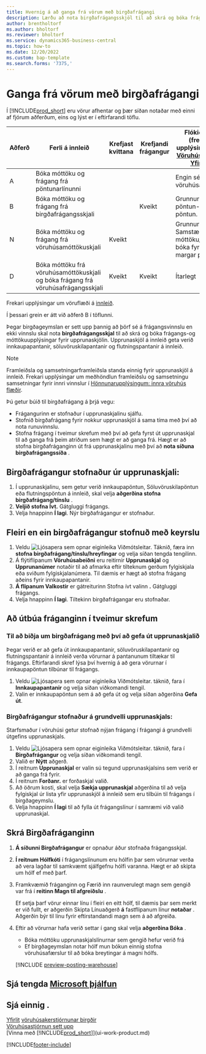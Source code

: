 ```yaml
---
title: Hvernig á að ganga frá vörum með birgðafrágangi
description: Lærðu að nota birgðafrágangsskjöl til að skrá og bóka frágangs-og móttökuupplýsingar.
author: brentholtorf
ms.author: bholtorf
ms.reviewer: bholtorf
ms.service: dynamics365-business-central
ms.topic: how-to
ms.date: 12/20/2022
ms.custom: bap-template
ms.search.forms: '7375,'
---
```

# <a name="put-items-away-with-inventory-put-aways" />Ganga frá vörum með birgðafrágangi

Í  [!INCLUDE[prod_short](includes/prod_short.md)] eru vörur afhentar og þær síðan notaðar með einni af fjórum aðferðum, eins og lýst er í eftirfarandi töflu.

|Aðferð|Ferli á innleið|Krefjast kvittana|Krefjandi frágangur|Flókið stig (frekari upplýsingar um  [Vöruhúsakerfi-Yfirlit](design-details-warehouse-management.md))|  
|------------|---------------------|--------------|----------------|------------|  
|A|Bóka móttöku og frágang frá pöntunarlínunni|||Engin sérstök vöruhúsaaðgerð.|  
|B|Bóka móttöku og frágang frá birgðafrágangsskjali||Kveikt|Grunnur: pöntun-eftir pöntun.|  
|N|Bóka móttöku og frágang frá vöruhúsamóttökuskjali|Kveikt||Grunnur: Samstæða móttöku/skipa bóka fyrir margar pantanir.|  
|D|Bóka móttöku frá vöruhúsamóttökuskjali og bóka frágang frá vöruhúsafrágangsskjali|Kveikt|Kveikt|Ítarlegt|  

Frekari upplýsingar um vöruflæði á  [innleið](design-details-inbound-warehouse-flow.md).

Í þessari grein er átt við aðferð B í töflunni.

Þegar birgðageymslan er sett upp þannig að þörf sé á frágangsvinnslu en ekki vinnslu skal nota  **birgðafrágangsskjal**  til að skrá og bóka frágangs-og móttökuupplýsingar fyrir upprunaskjölin. Upprunaskjöl á innleið geta verið innkaupapantanir, söluvöruskilapantanir og flutningspantanir á innleið.

> [!NOTE]
> Framleiðsla og samsetningarframleiðsla standa einnig fyrir upprunaskjöl á innleið. Frekari upplýsingar um meðhöndlun framleiðslu og samsetningu samsetningar fyrir innri vinnslur í  [Hönnunarupplýsingum: innra vöruhús flæðir](design-details-internal-warehouse-flows.md).

Þú getur búið til birgðafrágang á þrjá vegu:  

* Frágangurinn er stofnaður í upprunaskjalinu sjálfu.  
* Stofnið birgðafrágang fyrir nokkur upprunaskjöl á sama tíma með því að nota runuvinnslu.  
* Stofna frágang í tveimur skrefum með því að gefa fyrst út upprunaskjal til að ganga frá þeim atriðum sem hægt er að ganga frá. Hægt er að stofna birgðafráganginn út frá upprunaskjalinu með því að  **nota síðuna birgðafrágangssíða** .  

## <a name="to-create-an-inventory-put-away-from-the-source-document" />Birgðafrágangur stofnaður úr upprunaskjali:

1. Í upprunaskjalinu, sem getur verið innkaupapöntun, Söluvöruskilapöntun eða flutningspöntun á innleið, skal velja  **aðgerðina stofna birgðafrágang/tínslu** .  
2.  **Veljið stofna Ívt.** Gátgluggi frágangs.
3. Velja hnappinn **Í lagi**. Nýr birgðafrágangur er stofnaður.

## <a name="to-create-multiple-inventory-put-aways-with-a-batch-job" />Fleiri en ein birgðafrágangur stofnuð með keyrslu

1. Veldu ![Ljósapera sem opnar eiginleika Viðmótsleitar.](media/ui-search/search_small.png "Segðu mér hvað þú vilt gera") Táknið, færa inn  **stofna birgðafrágang/tínslu/hreyfingar** og velja síðan tengda tengilinn. 
2. Á flýtiflipanum **Vöruhúsabeiðni** eru reitirnir **Upprunaskjal** og **Upprunanúmer** notaðir til að afmarka eftir tilteknum gerðum fylgiskjala eða sviðum fylgiskjalanúmera. Til dæmis er hægt að stofna frágang aðeins fyrir innkaupapantanir.
3.  **Á flipanum Valkostir**  er gátreiturinn Stofna ívt valinn  **.** Gátgluggi frágangs.
4. Velja hnappinn **Í lagi**. Tiltekinn birgðafrágangar eru stofnaðar.

## <a name="to-create-the-put-away-in-two-steps" />Að útbúa fráganginn í tveimur skrefum

### <a name="to-request-an-inventory-put-away-by-releasing-the-source-document" />Til að biðja um birgðafrágang með því að gefa út upprunaskjalið

Þegar verið er að gefa út innkaupapantanir, söluvöruskilapantanir og flutningspantanir á innleið verða vörurnar á pantanunum tiltækar til frágangs. Eftirfarandi skref lýsa því hvernig á að gera vörurnar í innkaupapöntun tilbúnar til frágangs.  

1. Veldu ![Ljósapera sem opnar eiginleika Viðmótsleitar.](media/ui-search/search_small.png "Segðu mér hvað þú vilt gera") táknið, fara í **Innkaupapantanir** og velja síðan viðkomandi tengil.
2. Valin er innkaupapöntun sem á að gefa út og velja síðan aðgerðina **Gefa út**.  

### <a name="to-create-an-inventory-put-away-based-on-the-source-document" />Birgðafrágangur stofnaður á grundvelli upprunaskjals:

Starfsmaður í vöruhúsi getur stofnað nýjan frágang í frágangi á grundvelli útgefins upprunaskjals.

1. Veldu ![Ljósapera sem opnar eiginleika Viðmótsleitar.](media/ui-search/search_small.png "Segðu mér hvað þú vilt gera") táknið, fara í **Birgðafrágangur** og velja síðan viðkomandi tengil.  
2. Valið er **Nýtt** aðgerð.  
3. Í reitnum **Upprunaskjal** er valin sú tegund upprunaskjalsins sem verið er að ganga frá fyrir.  
4. Í reitnum **Forðanr.** er forðaskjal valið.  
5. Að öðrum kosti, skal velja **Sækja upprunaskjal** aðgerðina til að velja fylgiskjal úr lista yfir upprunaskjöl á innleið sem eru tilbúin til frágangs í birgðageymslu.  
6. Velja hnappinn **Í lagi** til að fylla út frágangslínur í samræmi við valið upprunaskjal.  

## <a name="to-record-the-inventory-put-away" />Skrá Birgðafráganginn

1.  **Á síðunni Birgðafrágangur**  er opnaður áður stofnaða frágangsskjal.  
2.  **Í reitnum Hólfkóti**  í frágangslínunum eru hólfin þar sem vörurnar verða að vera lagðar til samkvæmt sjálfgefnu hólfi varanna. Hægt er að skipta um hólf ef með þarf.  
3. Framkvæmið fráganginn og Færið inn raunverulegt magn sem gengið var frá í  **reitinn Magn til afgreiðslu** .

    Ef setja þarf vörur einnar línu í fleiri en eitt hólf, til dæmis þar sem merkt er við fullt, er aðgerðin Skipta Línuaðgerð  **á**  fastflipanum línur  **notaðar** . Aðgerðin býr til línu fyrir eftirstandandi magn sem á að afgreiða.  
4. Eftir að vörurnar hafa verið settar í gang skal velja  **aðgerðina Bóka** .  

    * Bóka móttöku upprunaskjalslínurnar sem gengið hefur verið frá
    * Ef birgðageymslan notar hólf mun bókun einnig stofna vöruhúsafærslur til að bóka breytingar á magni hólfs.

    [!INCLUDE [preview-posting-warehouse](includes/preview-posting-warehouse.md)]

## <a name="see-related-microsoft-trainingtrainingmodulesreceive-put-away-items" />Sjá tengda [Microsoft þjálfun](/training/modules/receive-put-away-items/)

## <a name="see-also" />Sjá einnig .

[Yfirlit](design-details-warehouse-management.md)
[vöruhúsakerstjórnunar birgðir](inventory-manage-inventory.md)  
[Vöruhúsastjórnun sett upp](warehouse-setup-warehouse.md)  
[Vinna með [!INCLUDE[prod_short](includes/prod_short.md)]](ui-work-product.md)  


[!INCLUDE[footer-include](includes/footer-banner.md)]
